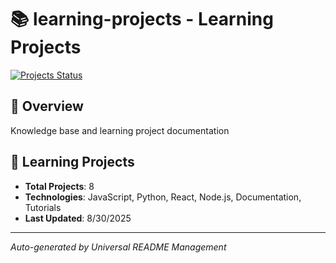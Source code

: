 # 📚 learning-projects - Learning Projects

[![Projects Status](https://img.shields.io/badge/Projects-Active-yellow)](https://github.com/DevPersonalHub/learning-projects)

## 📖 Overview

Knowledge base and learning project documentation

## 🎯 Learning Projects
- **Total Projects**: 8
- **Technologies**: JavaScript, Python, React, Node.js, Documentation, Tutorials
- **Last Updated**: 8/30/2025

---

*Auto-generated by Universal README Management*